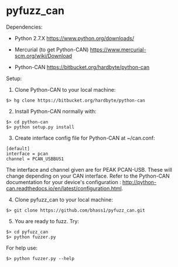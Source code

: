 # pyfuzz_can

Dependencies:
- Python 2.7.X
  https://www.python.org/downloads/
  
- Mercurial (to get Python-CAN)
  https://www.mercurial-scm.org/wiki/Download
  
- Python-CAN 
  https://bitbucket.org/hardbyte/python-can
  
Setup:

1. Clone Python-CAN to your local machine:
  
  `$> hg clone https://bitbucket.org/hardbyte/python-can`
  
2. Install Python-CAN normally with:
  ```
  $> cd python-can
  $> python setup.py install
  ```
  
3. Create interface config file for Python-CAN at ~/can.conf:
  ```
  [default]
  interface = pcan
  channel = PCAN_USBBUS1
  ```
  The interface and channel given are for PEAK PCAN-USB. These will change depending on your CAN interface. Refer to the Python-CAN documentation for your device's configuration : http://python-can.readthedocs.io/en/latest/configuration.html.
  
4. Clone pyfuzz_can to your local machine:

  `$> git clone https://github.com/bhass1/pyfuzz_can.git`
  
5. You are ready to fuzz. Try:
  ```
  $> cd pyfuzz_can
  $> python fuzzer.py
  ```

For help use:

`$> python fuzzer.py --help`
